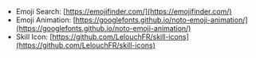 
- Emoji Search: [https://emojifinder.com/](https://emojifinder.com/)
- Emoji Animation: [https://googlefonts.github.io/noto-emoji-animation/](https://googlefonts.github.io/noto-emoji-animation/)
- Skill Icon: [https://github.com/LelouchFR/skill-icons](https://github.com/LelouchFR/skill-icons)
